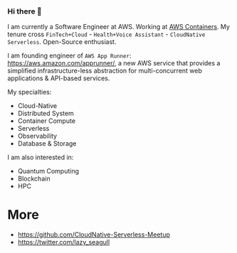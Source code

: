 ### Hi there 👋
I am currently a Software Engineer at AWS. Working at [AWS Containers](https://aws.amazon.com/containers/). My tenure cross ```FinTech+Cloud``` - ```Health+Voice Assistant``` - ```CloudNative Serverless```. Open-Source enthusiast. 

I am founding engineer of ```AWS App Runner```: https://aws.amazon.com/apprunner/, a new AWS service that provides a simplified infrastructure-less abstraction for multi-concurrent web applications & API-based services. 


My specialties: 
- Cloud-Native
- Distributed System
- Container Compute
- Serverless 
- Observability
- Database & Storage

I am also interested in:
- Quantum Computing
- Blockchain
- HPC 


# More
- https://github.com/CloudNative-Serverless-Meetup
- https://twitter.com/lazy_seagull

